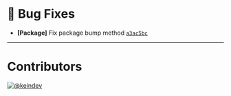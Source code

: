 # :bug: Bug Fixes

- **[Package]** Fix package bump method [`a3ac5bc`](https://github.com/keindev/changelog-guru/commit/a3ac5bceefab788d5efbcaf975e206230aeb0f68)

---

# Contributors

[![@keindev](https://avatars.githubusercontent.com/u/4527292?v=4&s=40)](https://github.com/keindev)
